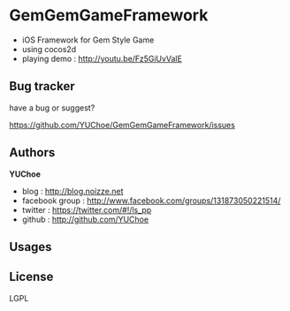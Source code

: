 GemGemGameFramework
===================

+ iOS Framework for Gem Style Game
+ using cocos2d
+ playing demo : http://youtu.be/Fz5GiUvValE

Bug tracker
-----------

have a bug or suggest?

https://github.com/YUChoe/GemGemGameFramework/issues

Authors
-------

**YUChoe**

+ blog : http://blog.noizze.net
+ facebook group : http://www.facebook.com/groups/131873050221514/
+ twitter : https://twitter.com/#!/ls_pp
+ github : http://github.com/YUChoe

Usages
---------------------


License
---------------------
LGPL